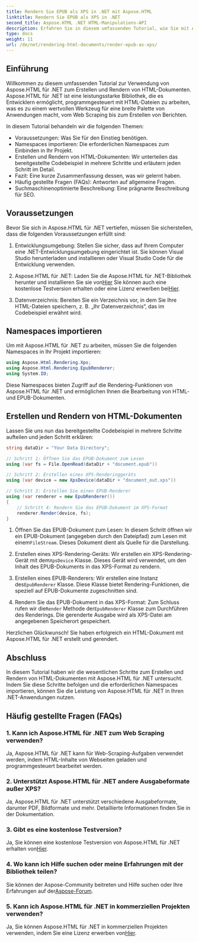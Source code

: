 ```yaml
---
title: Rendern Sie EPUB als XPS in .NET mit Aspose.HTML
linktitle: Rendern Sie EPUB als XPS in .NET
second_title: Aspose.HTML .NET HTML-Manipulations-API
description: Erfahren Sie in diesem umfassenden Tutorial, wie Sie mit Aspose.HTML für .NET HTML-Dokumente erstellen und rendern. Tauchen Sie ein in die Welt der HTML-Manipulation, des Web Scraping und mehr.
type: docs
weight: 11
url: /de/net/rendering-html-documents/render-epub-as-xps/
---
```


## Einführung

Willkommen zu diesem umfassenden Tutorial zur Verwendung von Aspose.HTML für .NET zum Erstellen und Rendern von HTML-Dokumenten. Aspose.HTML für .NET ist eine leistungsstarke Bibliothek, die es Entwicklern ermöglicht, programmgesteuert mit HTML-Dateien zu arbeiten, was es zu einem wertvollen Werkzeug für eine breite Palette von Anwendungen macht, vom Web Scraping bis zum Erstellen von Berichten.

In diesem Tutorial behandeln wir die folgenden Themen:
- Voraussetzungen: Was Sie für den Einstieg benötigen.
- Namespaces importieren: Die erforderlichen Namespaces zum Einbinden in Ihr Projekt.
- Erstellen und Rendern von HTML-Dokumenten: Wir unterteilen das bereitgestellte Codebeispiel in mehrere Schritte und erläutern jeden Schritt im Detail.
- Fazit: Eine kurze Zusammenfassung dessen, was wir gelernt haben.
- Häufig gestellte Fragen (FAQs): Antworten auf allgemeine Fragen.
- Suchmaschinenoptimierte Beschreibung: Eine prägnante Beschreibung für SEO.

## Voraussetzungen

Bevor Sie sich in Aspose.HTML für .NET vertiefen, müssen Sie sicherstellen, dass die folgenden Voraussetzungen erfüllt sind:

1. Entwicklungsumgebung: Stellen Sie sicher, dass auf Ihrem Computer eine .NET-Entwicklungsumgebung eingerichtet ist. Sie können Visual Studio herunterladen und installieren oder Visual Studio Code für die Entwicklung verwenden.

2.  Aspose.HTML für .NET: Laden Sie die Aspose.HTML für .NET-Bibliothek herunter und installieren Sie sie von[Hier](https://releases.aspose.com/html/net/) Sie können auch eine kostenlose Testversion erhalten oder eine Lizenz erwerben bei[Hier](https://purchase.aspose.com/buy).

3. Datenverzeichnis: Bereiten Sie ein Verzeichnis vor, in dem Sie Ihre HTML-Dateien speichern, z. B. „Ihr Datenverzeichnis“, das im Codebeispiel erwähnt wird.

## Namespaces importieren

Um mit Aspose.HTML für .NET zu arbeiten, müssen Sie die folgenden Namespaces in Ihr Projekt importieren:

```csharp
using Aspose.Html.Rendering.Xps;
using Aspose.Html.Rendering.EpubRenderer;
using System.IO;
```

Diese Namespaces bieten Zugriff auf die Rendering-Funktionen von Aspose.HTML für .NET und ermöglichen Ihnen die Bearbeitung von HTML- und EPUB-Dokumenten.

## Erstellen und Rendern von HTML-Dokumenten

Lassen Sie uns nun das bereitgestellte Codebeispiel in mehrere Schritte aufteilen und jeden Schritt erklären:

```csharp
string dataDir = "Your Data Directory";

// Schritt 1: Öffnen Sie das EPUB-Dokument zum Lesen
using (var fs = File.OpenRead(dataDir + "document.epub"))

// Schritt 2: Erstellen eines XPS-Renderinggeräts
using (var device = new XpsDevice(dataDir + "document_out.xps"))

// Schritt 3: Erstellen Sie einen EPUB-Renderer
using (var renderer = new EpubRenderer())
{
    // Schritt 4: Rendern Sie das EPUB-Dokument im XPS-Format
    renderer.Render(device, fs);
}
```

1.  Öffnen Sie das EPUB-Dokument zum Lesen: In diesem Schritt öffnen wir ein EPUB-Dokument (angegeben durch den Dateipfad) zum Lesen mit einem`FileStream`. Dieses Dokument dient als Quelle für die Darstellung.

2.  Erstellen eines XPS-Rendering-Geräts: Wir erstellen ein XPS-Rendering-Gerät mit dem`XpsDevice` Klasse. Dieses Gerät wird verwendet, um den Inhalt des EPUB-Dokuments in das XPS-Format zu rendern.

3.  Erstellen eines EPUB-Renderers: Wir erstellen eine Instanz des`EpubRenderer` Klasse. Diese Klasse bietet Rendering-Funktionen, die speziell auf EPUB-Dokumente zugeschnitten sind.

4.  Rendern Sie das EPUB-Dokument in das XPS-Format: Zum Schluss rufen wir die`Render` Methode der`EpubRenderer` Klasse zum Durchführen des Renderings. Die gerenderte Ausgabe wird als XPS-Datei am angegebenen Speicherort gespeichert.

Herzlichen Glückwunsch! Sie haben erfolgreich ein HTML-Dokument mit Aspose.HTML für .NET erstellt und gerendert.

## Abschluss

In diesem Tutorial haben wir die wesentlichen Schritte zum Erstellen und Rendern von HTML-Dokumenten mit Aspose.HTML für .NET untersucht. Indem Sie diese Schritte befolgen und die erforderlichen Namespaces importieren, können Sie die Leistung von Aspose.HTML für .NET in Ihren .NET-Anwendungen nutzen.

## Häufig gestellte Fragen (FAQs)

### 1. Kann ich Aspose.HTML für .NET zum Web Scraping verwenden?

Ja, Aspose.HTML für .NET kann für Web-Scraping-Aufgaben verwendet werden, indem HTML-Inhalte von Webseiten geladen und programmgesteuert bearbeitet werden.

### 2. Unterstützt Aspose.HTML für .NET andere Ausgabeformate außer XPS?

Ja, Aspose.HTML für .NET unterstützt verschiedene Ausgabeformate, darunter PDF, Bildformate und mehr. Detaillierte Informationen finden Sie in der Dokumentation.

### 3. Gibt es eine kostenlose Testversion?

 Ja, Sie können eine kostenlose Testversion von Aspose.HTML für .NET erhalten von[Hier](https://releases.aspose.com/).

### 4. Wo kann ich Hilfe suchen oder meine Erfahrungen mit der Bibliothek teilen?

Sie können der Aspose-Community beitreten und Hilfe suchen oder Ihre Erfahrungen auf der[Aspose-Forum](https://forum.aspose.com/).

### 5. Kann ich Aspose.HTML für .NET in kommerziellen Projekten verwenden?

 Ja, Sie können Aspose.HTML für .NET in kommerziellen Projekten verwenden, indem Sie eine Lizenz erwerben von[Hier](https://purchase.aspose.com/buy).

